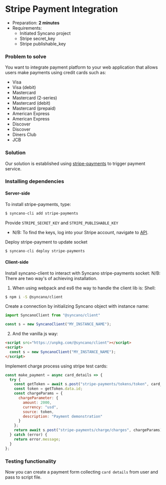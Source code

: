 # Stripe Payment Integration

* Preparation: **2 minutes**
* Requirements:
  * Initiated Syncano project
  * Stripe secret_key
  * Stripe publishable_key

### Problem to solve

You want to integrate payment platform to your web application that allows users make payments using credit cards such as:

* Visa
* Visa (debit)
* Mastercard
* Mastercard (2-series)
* Mastercard (debit)
* Mastercard (prepaid)
* American Express
* American Express
* Discover
* Discover
* Diners Club
* JCB

### Solution

Our solution is established using [stripe-payments](https://syncano.io/#/sockets/stripe-payments) to trigger payment service.

### Installing dependencies

#### Server-side

To install stripe-payments, type:

```sh
$ syncano-cli add stripe-payments
```

Provide `STRIPE_SECRET_KEY` and `STRIPE_PUBLISHABLE_KEY`

* N/B: To find the keys, log into your Stripe account, navigate to [API](https://dashboard.stripe.com/account/apikeys).

Deploy stripe-payment to update socket

```sh
$ syncano-cli deploy stripe-payments
```

#### Client-side

Install syncano-client to interact with Syncano stripe-payments socket: 
N/B: There are two way's of achieving installation.

1. When using webpack and es6 the way to handle the client lib is:
Shell:

```sh
$ npm i -S @syncano/client
```

Create a connection by initializing Syncano object with instance name:

```javascript
import SyncanoClient from "@syncano/client"

const s = new SyncanoClient("MY_INSTANCE_NAME");
```

2. And the vanilla js way:
```HTML
<script src="https://unpkg.com/@syncano/client"></script>
<script>
  const s = new SyncanoClient("MY_INSTANCE_NAME");
</script>
```

Implement charge process using stripe test cards:

```javascript
const make_payment = async card_details => {
  try {
    const getToken = await s.post("stripe-payments/tokens/token", card_details);
    const token = getToken.data.id;
    const chargeParams = {
      chargeParameter: {
        amount: 2000,
        currency: "usd",
        source: token,
        description: "Payment demonstration"
      }
    };
    return await s.post("stripe-payments/charge/charges", chargeParams);
  } catch (error) {
    return error.message;
  }
};
```

### Testing functionality

Now you can create a payment form collecting `card details` from user and pass to script file.
